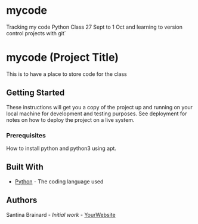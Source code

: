# mycode
Tracking my code Python Class 27 Sept to 1 Oct and learning to version control projects with git`
# mycode (Project Title)

This is to have a place to store code for the class

## Getting Started

These instructions will get you a copy of the project up and running on your local machine
for development and testing purposes. See deployment for notes on how to deploy the project
on a live system.

### Prerequisites

How to install python and python3 using apt.

## Built With

* [Python](https://www.python.org/) - The coding language used

## Authors

Santina Brainard - *Initial work* - [YourWebsite](https://example.com/)
